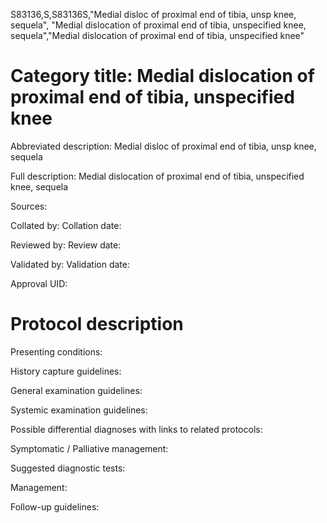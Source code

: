 S83136,S,S83136S,"Medial disloc of proximal end of tibia, unsp knee, sequela", "Medial dislocation of proximal end of tibia, unspecified knee, sequela","Medial dislocation of proximal end of tibia, unspecified knee"
# Category title: Medial dislocation of proximal end of tibia, unspecified knee

Abbreviated description: Medial disloc of proximal end of tibia, unsp knee, sequela

Full description: Medial dislocation of proximal end of tibia, unspecified knee, sequela

Sources:

Collated by:
Collation date:

Reviewed by:
Review date:

Validated by:
Validation date:

Approval UID:

# Protocol description

Presenting conditions:

History capture guidelines:

General examination guidelines:

Systemic examination guidelines:

Possible differential diagnoses with links to related protocols:

Symptomatic / Palliative management:

Suggested diagnostic tests:

Management:

Follow-up guidelines:
